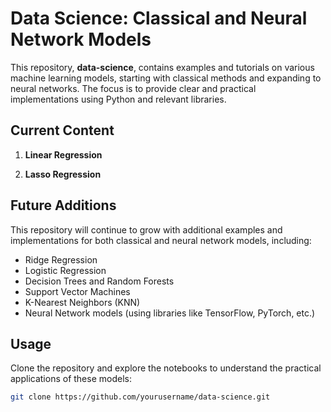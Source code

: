 # Data Science: Classical and Neural Network Models

This repository, **data-science**, contains examples and tutorials on various machine learning models, starting with classical methods and expanding to neural networks. The focus is to provide clear and practical implementations using Python and relevant libraries.

## Current Content

1. **Linear Regression**

2. **Lasso Regression**

## Future Additions
This repository will continue to grow with additional examples and implementations for both classical and neural network models, including:
- Ridge Regression
- Logistic Regression
- Decision Trees and Random Forests
- Support Vector Machines
- K-Nearest Neighbors (KNN)
- Neural Network models (using libraries like TensorFlow, PyTorch, etc.)

## Usage
Clone the repository and explore the notebooks to understand the practical applications of these models:

```bash
git clone https://github.com/yourusername/data-science.git
